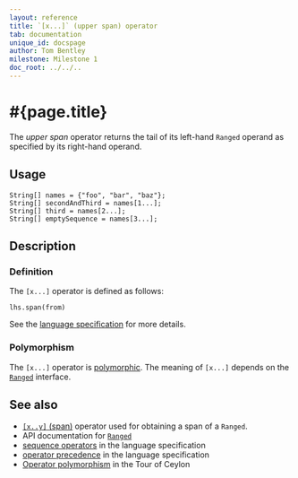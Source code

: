 ```yaml
---
layout: reference
title: `[x...]` (upper span) operator
tab: documentation
unique_id: docspage
author: Tom Bentley
milestone: Milestone 1
doc_root: ../../..
---
```


# #{page.title}

The *upper span* operator returns the tail of its left-hand `Ranged` operand
as specified by its right-hand operand.

## Usage 

    String[] names = {"foo", "bar", "baz"};
    String[] secondAndThird = names[1...];
    String[] third = names[2...];
    String[] emptySequence = names[3...];

## Description

### Definition

The `[x...]` operator is defined as follows:

<!-- check:none -->
    lhs.span(from)

See the [language specification](#{page.doc_root}/#{site.urls.spec_relative}#listmap) for 
more details.

### Polymorphism

The `[x...]` operator is [polymorphic](#{page.doc_root}/reference/operator/operator-polymorphism). 
The meaning of `[x...]` depends on the 
[`Ranged`](#{page.doc_root}/api/ceylon/language/interface_Ranged.html) 
interface.

## See also

* [`[x..y]` (span)](../span) operator used for obtaining a span of a `Ranged`.
* API documentation for [`Ranged`](#{page.doc_root}/api/ceylon/language/interface_Ranged.html)
* [sequence operators](#{page.doc_root}/#{site.urls.spec_relative}#listmap) in the 
  language specification
* [operator precedence](#{page.doc_root}/#{site.urls.spec_relative}#operatorprecedence) in the 
  language specification
* [Operator polymorphism](#{page.doc_root}/tour/language-module/#operator_polymorphism) 
  in the Tour of Ceylon


